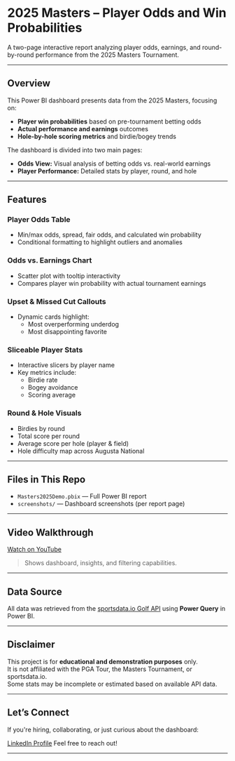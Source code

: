 # 2025 Masters – Player Odds and Win Probabilities

A two-page interactive report analyzing player odds, earnings, and round-by-round performance from the 2025 Masters Tournament.

---

## Overview

This Power BI dashboard presents data from the 2025 Masters, focusing on:

- **Player win probabilities** based on pre-tournament betting odds
- **Actual performance and earnings** outcomes
- **Hole-by-hole scoring metrics** and birdie/bogey trends

The dashboard is divided into two main pages:

- **Odds View:** Visual analysis of betting odds vs. real-world earnings  
- **Player Performance:** Detailed stats by player, round, and hole

---

## Features

### Player Odds Table
- Min/max odds, spread, fair odds, and calculated win probability  
- Conditional formatting to highlight outliers and anomalies  

### Odds vs. Earnings Chart
- Scatter plot with tooltip interactivity  
- Compares player win probability with actual tournament earnings  

### Upset & Missed Cut Callouts
- Dynamic cards highlight:
  - Most overperforming underdog  
  - Most disappointing favorite  

### Sliceable Player Stats
- Interactive slicers by player name  
- Key metrics include:
  - Birdie rate  
  - Bogey avoidance  
  - Scoring average  

### Round & Hole Visuals
- Birdies by round  
- Total score per round  
- Average score per hole (player & field)  
- Hole difficulty map across Augusta National  

---

## Files in This Repo

- `Masters2025Demo.pbix` — Full Power BI report  
- `screenshots/` — Dashboard screenshots (per report page)  

---

## Video Walkthrough

[Watch on YouTube](https://www.youtube.com/watch?v=rc9ico8eHuc&list=PLCUJ09lLc3ZIzRzq4SGt8nI2T7vixXAHD&index=2)

> Shows dashboard, insights, and filtering capabilities.

---

## Data Source

All data was retrieved from the [sportsdata.io Golf API](https://sportsdata.io/developers/api-documentation/golf) using **Power Query** in Power BI.

---

## Disclaimer

This project is for **educational and demonstration purposes** only.  
It is not affiliated with the PGA Tour, the Masters Tournament, or sportsdata.io.  
Some stats may be incomplete or estimated based on available API data.

---

## Let’s Connect

If you're hiring, collaborating, or just curious about the dashboard:

[LinkedIn Profile](https://www.linkedin.com/in/walker-consult/) 
Feel free to reach out!

---
